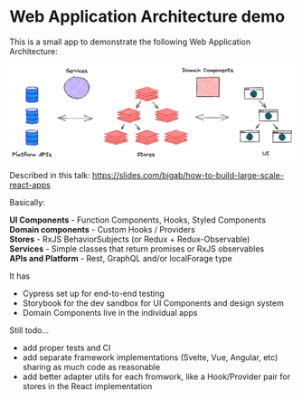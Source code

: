 # Web Application Architecture demo

This is a small app to demonstrate the following Web Application Architecture:

![Web Application Architecture Visualization](./Web%20Application%20Architecture.png)

Described in this talk: https://slides.com/bigab/how-to-build-large-scale-react-apps

Basically:

**UI Components** - Function Components, Hooks, Styled Components  
**Domain components** - Custom Hooks / Providers  
**Stores** - RxJS BehaviorSubjects (or Redux + Redux-Observable)  
**Services** - Simple classes that return promises or RxJS observables  
**APIs and Platform** - Rest, GraphQL and/or localForage type

It has

- Cypress set up for end-to-end testing
- Storybook for the dev sandbox for UI Components and design system
- Domain Components live in the individual apps

Still todo...

- add proper tests and CI
- add separate framework implementations (Svelte, Vue, Angular, etc) sharing as much code as reasonable
- add better adapter utils for each fromwork, like a Hook/Provider pair for stores in the React implementation
